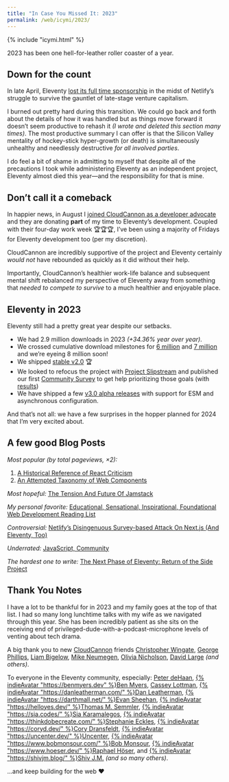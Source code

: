 ```yaml
---
title: "In Case You Missed It: 2023"
permalink: /web/icymi/2023/
---
```

{% include "icymi.html" %}

2023 has been one hell-for-leather roller coaster of a year.

## Down for the count

In late April, Eleventy [lost its full time sponsorship](/web/eleventy-side-project/) in the midst of Netlify’s struggle to survive the gauntlet of late-stage venture capitalism.

I burned out pretty hard during this transition. We could go back and forth about the details of how it was handled but as things move forward it doesn’t seem productive to rehash it _(I wrote and deleted this section many times)_. The most productive summary I can offer is that the Silicon Valley mentality of hockey-stick hyper-growth (or death) is simultaneously unhealthy and needlessly destructive _for all involved parties_.

I do feel a bit of shame in admitting to myself that despite all of the precautions I took while administering Eleventy as an independent project, Eleventy almost died this year—and the responsibility for that is mine.

## Don’t call it a comeback

In happier news, in August I [joined CloudCannon as a developer advocate](/web/cloudcannon/) and they are donating **part** of my time to Eleventy’s development. Coupled with their four-day work week 🏆🏆🏆, I’ve been using a majority of Fridays for Eleventy development too (per my discretion).

CloudCannon are incredibly supportive of the project and Eleventy certainly _would not_ have rebounded as quickly as it did without their help.

Importantly, CloudCannon’s healthier work-life balance and subsequent mental shift rebalanced my perspective of Eleventy away from something that _needed to compete to survive_ to a much healthier and enjoyable place.

## Eleventy in 2023

Eleventy still had a pretty great year despite our setbacks.

*  We had 2.9 million downloads in 2023 _(+34.36% year over year)_.
* We crossed cumulative download milestones for [6 million](https://www.11ty.dev/blog/six-million/) and [7 million](https://www.11ty.dev/blog/seven-million/) and we’re eyeing 8 million soon!
* We shipped [stable v2.0](https://www.11ty.dev/blog/eleventy-v2/) 🏆
* We looked to refocus the project with [Project Slipstream](https://github.com/11ty/eleventy/pull/3074) and published our first [Community Survey](https://www.11ty.dev/blog/community-survey/) to get help prioritizing those goals (with [results](https://www.11ty.dev/blog/community-survey-results/))
* We have shipped a few [v3.0 alpha releases](https://www.11ty.dev/blog/canary-eleventy-v3/) with support for ESM and asynchronous configuration.

And that’s not all: we have a few surprises in the hopper planned for 2024 that I’m very excited about.

## A few good Blog Posts

_Most popular (by total pageviews, ×2):_

1. [A Historical Reference of React Criticism](/web/react-criticism/)
1. [An Attempted Taxonomy of Web Components](/web/a-taxonomy-of-web-component-types/)

_Most hopeful:_ [The Tension And Future Of Jamstack](/web/jamstack-future/)

_My personal favorite:_ [Educational, Sensational, Inspirational, Foundational Web Development Reading List](/web/esif/)

_Controversial:_ [Netlify’s Disingenuous Survey-based Attack On Next.js (And Eleventy, Too)](/web/netlify-and-nextjs/)

_Underrated:_ [JavaScript, Community](/web/javascript-community/)

_The hardest one to write:_ [The Next Phase of Eleventy: Return of the Side Project](/web/eleventy-side-project/)

## Thank You Notes

I have a lot to be thankful for in 2023 and my family goes at the top of that list. I had so many long lunchtime talks with my wife as we navigated through this year. She has been incredibly patient as she sits on the receiving end of privileged-dude-with-a-podcast-microphone levels of venting about tech drama.

A big thank you to new [CloudCannon](https://cloudcannon.com/) friends [Christopher Wingate](https://www.linkedin.com/in/christopher-wingate/), [George Phillips](https://www.linkedin.com/in/georgepaulphillips/), [Liam Bigelow](https://github.com/bglw/), [Mike Neumegen](https://mikeneumegen.com/), [Olivia Nicholson](https://www.linkedin.com/in/olivia-nicholson-42a050127/), [David Large](https://www.linkedin.com/in/david-large-4875b81b2/) _(and others)_.

To everyone in the Eleventy community, especially: [Peter deHaan](https://about.me/peterdehaan), [{% indieAvatar "https://benmyers.dev" %}Ben Myers](https://benmyers.dev/), [Cassey Lottman](https://www.cassey.dev/), [{% indieAvatar "https://danleatherman.com/" %}Dan Leatherman](https://danleatherman.com/), [{% indieAvatar "https://darthmall.net/" %}Evan Sheehan](https://darthmall.net/), [{% indieAvatar "https://helloyes.dev/" %}Thomas M. Semmler](https://helloyes.dev/), [{% indieAvatar "https://sia.codes/" %}Sia Karamalegos](https://sia.codes/), [{% indieAvatar "https://thinkdobecreate.com/" %}Stephanie Eckles](https://thinkdobecreate.com/), [{% indieAvatar "https://coryd.dev/" %}Cory Dransfeldt](https://coryd.dev/), [{% indieAvatar "https://uncenter.dev/" %}Uncenter](https://uncenter.dev/), [{% indieAvatar "https://www.bobmonsour.com/" %}Bob Monsour](https://www.bobmonsour.com/), [{% indieAvatar "https://www.hoeser.dev/" %}Raphael Höser](https://www.hoeser.dev/), and [{% indieAvatar "https://shivjm.blog/" %}Shiv J.M.](https://shivjm.blog/) _(and so many others)_.

…and keep building for the web ❤️